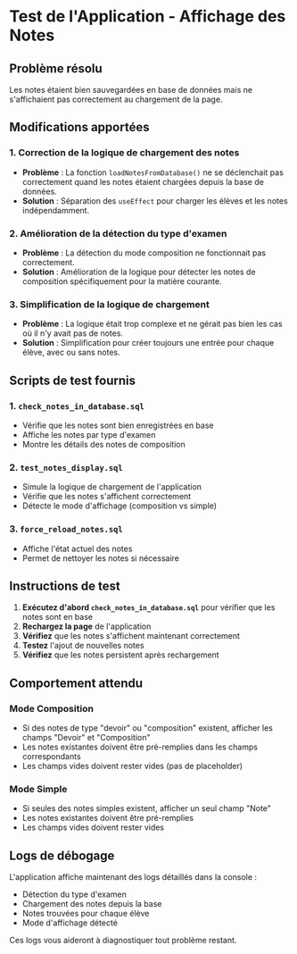 # Test de l'Application - Affichage des Notes

## Problème résolu
Les notes étaient bien sauvegardées en base de données mais ne s'affichaient pas correctement au chargement de la page.

## Modifications apportées

### 1. Correction de la logique de chargement des notes
- **Problème** : La fonction `loadNotesFromDatabase()` ne se déclenchait pas correctement quand les notes étaient chargées depuis la base de données.
- **Solution** : Séparation des `useEffect` pour charger les élèves et les notes indépendamment.

### 2. Amélioration de la détection du type d'examen
- **Problème** : La détection du mode composition ne fonctionnait pas correctement.
- **Solution** : Amélioration de la logique pour détecter les notes de composition spécifiquement pour la matière courante.

### 3. Simplification de la logique de chargement
- **Problème** : La logique était trop complexe et ne gérait pas bien les cas où il n'y avait pas de notes.
- **Solution** : Simplification pour créer toujours une entrée pour chaque élève, avec ou sans notes.

## Scripts de test fournis

### 1. `check_notes_in_database.sql`
- Vérifie que les notes sont bien enregistrées en base
- Affiche les notes par type d'examen
- Montre les détails des notes de composition

### 2. `test_notes_display.sql`
- Simule la logique de chargement de l'application
- Vérifie que les notes s'affichent correctement
- Détecte le mode d'affichage (composition vs simple)

### 3. `force_reload_notes.sql`
- Affiche l'état actuel des notes
- Permet de nettoyer les notes si nécessaire

## Instructions de test

1. **Exécutez d'abord `check_notes_in_database.sql`** pour vérifier que les notes sont en base
2. **Rechargez la page** de l'application
3. **Vérifiez** que les notes s'affichent maintenant correctement
4. **Testez** l'ajout de nouvelles notes
5. **Vérifiez** que les notes persistent après rechargement

## Comportement attendu

### Mode Composition
- Si des notes de type "devoir" ou "composition" existent, afficher les champs "Devoir" et "Composition"
- Les notes existantes doivent être pré-remplies dans les champs correspondants
- Les champs vides doivent rester vides (pas de placeholder)

### Mode Simple
- Si seules des notes simples existent, afficher un seul champ "Note"
- Les notes existantes doivent être pré-remplies
- Les champs vides doivent rester vides

## Logs de débogage

L'application affiche maintenant des logs détaillés dans la console :
- Détection du type d'examen
- Chargement des notes depuis la base
- Notes trouvées pour chaque élève
- Mode d'affichage détecté

Ces logs vous aideront à diagnostiquer tout problème restant.

